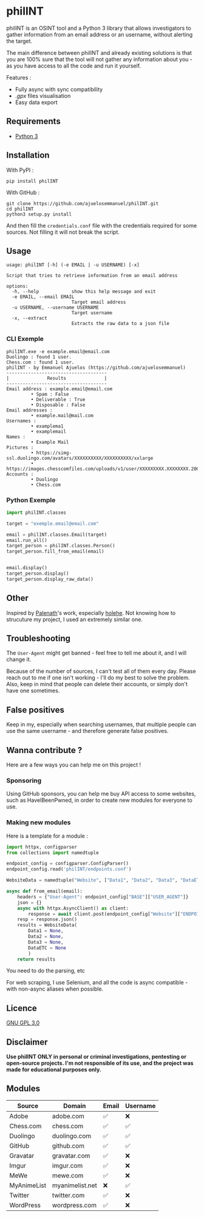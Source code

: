 # philINT

philINT is an OSINT tool and a Python 3 library that allows investigators to gather information from an email address or an username, without alerting the target.

The main difference between philINT and already existing solutions is that you are 100% sure that the tool will not gather any information about you - as you have access to all the code and run it yourself.

Features :
- Fully async with sync compatibility
- *.gpx* files visualisation
- Easy data export

## Requirements

+ [Python 3](https://www.python.org/downloads/)

## Installation

With PyPI :
```
pip install philINT
```

With GitHub :
```
git clone https://github.com/ajuelosemmanuel/philINT.git
cd philINT
python3 setup.py install
```

And then fill the `credentials.conf` file with the credentials required for some sources. Not filling it will not break the script.

## Usage

```
usage: philINT [-h] (-e EMAIL | -u USERNAME) [-x]

Script that tries to retrieve information from an email address

options:
  -h, --help            show this help message and exit
  -e EMAIL, --email EMAIL
                        Target email address
  -u USERNAME, --username USERNAME
                        Target username
  -x, --extract
                        Extracts the raw data to a json file
```

### CLI Exemple

```
philINT.exe -e example.email@email.com
Duolingo : found 1 user.
Chess.com : found 1 user.
philINT - by Emmanuel Ajuelos (https://github.com/ajuelosemmanuel)
-------------------------------------
|              Results              |
-------------------------------------
Email address : example.email@email.com
         • Spam : False
         • Deliverable : True
         • Disposable : False
Email addresses :
         • example.mail@mail.com
Usernames :
         • examplema1
         • examplemail
Names :
         • Example Mail
Pictures :
         • https://simg-ssl.duolingo.com/avatars/XXXXXXXXXX/XXXXXXXXXX/xxlarge
         • https://images.chesscomfiles.com/uploads/v1/user/XXXXXXXXX.XXXXXXXX.200x200o.XXXXXXXXX.jpeg
Accounts :
         • Duolingo
         • Chess.com
```

### Python Exemple

```python
import philINT.classes

target = "exemple.email@email.com"

email = philINT.classes.Email(target)
email.run_all()
target_person = philINT.classes.Person()
target_person.fill_from_email(email)


email.display()
target_person.display()
target_person.display_raw_data()
```

## Other

Inspired by [Palenath](https://github.com/megadose)'s work, especially [holehe](https://github.com/megadose/holehe). Not knowing how to strucuture my project, I used an extremely similar one.

## Troubleshooting

The `User-Agent` might get banned - feel free to tell me about it, and I will change it.

Because of the number of sources, I can't test all of them every day. Please reach out to me if one isn't working - I'll do my best to solve the problem. Also, keep in mind that people can delete their accounts, or simply don't have one sometimes.

## False positives

Keep in my, especially when searching usernames, that multiple people can use the same username - and therefore generate false positives.

## Wanna contribute ?

Here are a few ways you can help me on this project !
### Sponsoring

Using GitHub sponsors, you can help me buy API access to some websites, such as HaveIBeenPwned, in order to create new modules for everyone to use.

### Making new modules

Here is a template for a module :

```python
import httpx, configparser
from collections import namedtuple

endpoint_config = configparser.ConfigParser()
endpoint_config.read('philINT/endpoints.conf')

WebsiteData = namedtuple("Website", ["Data1", "Data2", "Data3", "DataETC"])

async def from_email(email):
    headers = {"User-Agent": endpoint_config["BASE"]["USER_AGENT"]}
    json = {}
    async with httpx.AsyncClient() as client:
        response = await client.post(endpoint_config["Website"]["ENDPOINT_EMAIL"], headers = headers, json = json)
    resp = response.json()
    results = WebsiteData(
        Data1 = None,
        Data2 = None,
        Data3 = None,
        DataETC = None
        )
    return results
```

You need to do the parsing, etc

For web scraping, I use Selenium, and all the code is async compatible - with non-async aliases when possible.

## Licence

[GNU GPL 3.0](https://www.gnu.org/licenses/gpl-3.0.en.html)

## Disclaimer

**Use philINT ONLY in personal or criminal investigations, pentesting or open-source projects. I'm not responsible of its use, and the project was made for educational purposes only.**

## Modules

| Source      | Domain          | Email | Username |
| ----------- | --------------- | ----- | -------- |
| Adobe       | adobe.com       | ✅    | ❌       |
| Chess.com   | chess.com       | ✅    | ✅       |
| Duolingo    | duolingo.com    | ✅    | ✅       |
| GitHub      | github.com      | ✅    | ✅       |
| Gravatar    | gravatar.com    | ✅    | ❌       |
| Imgur       | imgur.com       | ✅    | ❌       |
| MeWe        | mewe.com        | ✅    | ❌       |
| MyAnimeList | myanimelist.net | ❌    | ✅       |
| Twitter     | twitter.com     | ✅    | ❌       |
| WordPress   | wordpress.com   | ✅    | ❌       |
